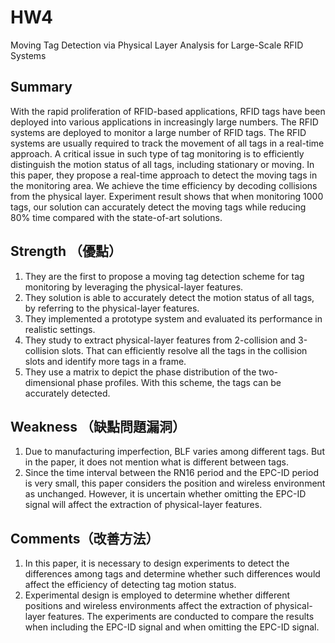 # HW4
Moving Tag Detection via Physical Layer Analysis for Large-Scale RFID Systems

## Summary
With the rapid proliferation of RFID-based applications, RFID tags have been deployed into various applications in increasingly large numbers. The RFID systems are deployed to monitor a large number of RFID tags. The RFID systems are usually required to track the
movement of all tags in a real-time approach. A critical issue in such type of tag monitoring is to efficiently distinguish the motion status of all tags, including stationary or moving. 
In this paper, they propose a real-time approach to detect the moving tags in the monitoring area. We achieve the time efficiency by decoding collisions from the physical layer. Experiment result shows that when monitoring 1000 tags, our solution can accurately detect the moving tags while reducing 80% time compared with the state-of-art solutions.

## Strength （優點）
1. They are the first to propose a moving tag detection scheme for tag monitoring by leveraging the physical-layer features.
2. They solution is able to accurately detect the motion status of all tags, by referring to the physical-layer features.
3. They implemented a prototype system and evaluated its performance in realistic settings.
4. They study to extract physical-layer features from 2-collision and 3-collision slots. That can efficiently resolve all the tags in the collision slots and identify more tags in a frame.
5. They use a matrix to depict the phase distribution of the two-dimensional phase profiles. With this scheme, the tags can be accurately detected.

## Weakness （缺點問題漏洞）
1. Due to manufacturing imperfection, BLF varies among different tags. But in the paper, it does not mention what is different between tags. 
2. Since the time interval between the RN16 period and the EPC-ID period is very small, this paper considers the position and wireless environment as unchanged. However, it is uncertain whether omitting the EPC-ID signal will affect the extraction of physical-layer features.


## Comments（改善方法）
1. In this paper, it is necessary to design experiments to detect the differences among tags and determine whether such differences would affect the efficiency of detecting tag motion status.
2. Experimental design is employed to determine whether different positions and wireless environments affect the extraction of physical-layer features. The experiments are conducted to compare the results when including the EPC-ID signal and when omitting the EPC-ID signal.

